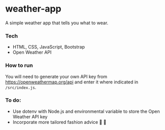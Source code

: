 # weather-app
A simple weather app that tells you what to wear.
### Tech
- HTML, CSS, JavaScript, Bootstrap
- Open Weather API
### How to run
You will need to generate your own API key from https://openweathermap.org/api and enter it where indicated in `/src/index.js`. 
### To do:
- Use dotenv with Node.js and environmental variable to store the Open Weather API key
- Incorporate more tailored fashion advice 👕 👖 
